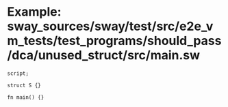 # Example: sway_sources/sway/test/src/e2e_vm_tests/test_programs/should_pass/dca/unused_struct/src/main.sw

```sway
script;

struct S {}

fn main() {}

```
